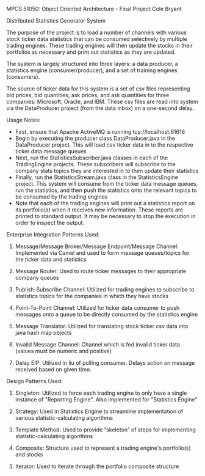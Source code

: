 MPCS 51050: Object Oriented Architecture - Final Project
Cole Bryant

Distributed Statistics Generator System

The purpose of the project is to load a number of channels with 
various stock ticker data statistics that can be consumed selectively by 
multiple trading engines. These trading engines will then update the stocks in 
their portfolios as necessary and print out statistics as they are updated.

The system is largely structured into three layers: a data producer, a 
statistics engine (consumer/producer), and a set of training engines 
(consumers).

The source of ticker data for this system is a set of csv files representing
bid prices, bid quantities, ask prices, and ask quantities for three companies:
Microsoft, Oracle, and IBM. These csv files are read into system via the 
DataProducer project (from the data inbox) on a one-second delay.

Usage Notes:

- First, ensure that Apache ActiveMQ is running tcp://localhost:61616
- Begin by executing the producer class DataProducer.java in the DataProducer
project. This will load csv ticker data in to the respective ticker data 
  message queues
- Next, run the StatisticsSubscriber.java classes in each of the TradingEngine
projects. These subscribers will subscribe to the company stats topics they are
  interested in to then update their statistics
- Finally, run the StatisticsStream.java class in the StatisticsEngine project.
This system will consume from the ticker data message queues, run the 
  statistics, and then push the statistics onto the relevant topics to be
  consumed by the trading engines
- Note that each of the trading engines will print out a statistics report
on its portfolio(s) when it receives new information. These reports are printed
  to standard output. It may be necessary to stop the execution in order to
  inspect the output.
  
Enterprise Integration Patterns Used:

1) Message/Message Broker/Message Endpoint/Message Channel: Implemented via
Camel and used to form message queues/topics for the ticker data and 
   statistics
   
2) Message Router: Used to route ticker messages to their appropriate company 
   queues
   
3) Publish-Subscribe Channel: Utilized for trading engines to subscribe to 
   statistics topics for the companies in which they have stocks
   
4) Point-To-Point Channel: Utilized for ticker data consumer to push messages
onto a queue to be directly consumed by the statistics engine
   
5) Message Translator: Utilized for translating stock ticker csv data into
java hash map objects
   
6) Invalid Message Channel: Channel which is fed invalid ticker data (values
   must be numeric and positive)
   
7) Delay EIP: Utilized in liu of polling consumer. Delays action on message
received based on given time. 

Design Patterns Used:

1) Singleton: Utilized to force each trading engine to only have a single
instance of "Reporting Engine". Also implemented for "Statistics Engine"
   
2) Strategy: Used in Statistics Engine to streamline implementation of 
various statistic-calculating algorithms
   
3) Template Method: Used to provide “skeleton” of steps for implementing 
   statistic-calculating algorithms 
   
4) Composite: Structure used to represent a trading engine's portfolio(s) and
stocks
   
5) Iterator: Used to iterate through the portfolio composite structure
